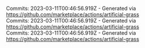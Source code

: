 Commits: 2023-03-11T00:46:56.919Z - Generated via https://github.com/marketplace/actions/artificial-grass
<br>
Commits: 2023-03-11T00:46:56.919Z - Generated via https://github.com/marketplace/actions/artificial-grass
<br>
Commits: 2023-03-11T00:46:56.919Z - Generated via https://github.com/marketplace/actions/artificial-grass
<br>
